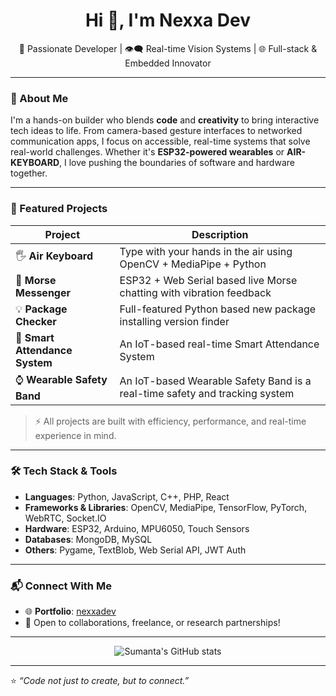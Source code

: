 <!-- README.md -->

<h1 align="center">Hi 👋, I'm Nexxa Dev</h1>
<p align="center">🚀 Passionate Developer | 👁️‍🗨️ Real-time Vision Systems | 🌐 Full-stack & Embedded Innovator</p>

---

### 🧠 About Me

I'm a hands-on builder who blends **code** and **creativity** to bring interactive tech ideas to life. From camera-based gesture interfaces to networked communication apps, I focus on accessible, real-time systems that solve real-world challenges. Whether it's **ESP32-powered wearables** or **AIR-KEYBOARD**, I love pushing the boundaries of software and hardware together.

---

### 💼 Featured Projects

| Project                           | Description                                                                 |
|-----------------------------------|-----------------------------------------------------------------------------|
| 🖐️ **Air Keyboard**              | Type with your hands in the air using OpenCV + MediaPipe + Python            |
| 🎥 **Morse Messenger**           | ESP32 + Web Serial based live Morse chatting with vibration feedback         |
| 💡 **Package Checker**           |Full-featured Python based new package installing version finder              |
| 🤞 **Smart Attendance System**   |An IoT-based real-time Smart Attendance System                                | 
| ⌚ **Wearable Safety Band**      |An IoT-based Wearable Safety Band is a real-time safety and tracking system   |


> ⚡ All projects are built with efficiency, performance, and real-time experience in mind.

---

### 🛠️ Tech Stack & Tools

- **Languages**: Python, JavaScript, C++, PHP, React 
- **Frameworks & Libraries**: OpenCV, MediaPipe, TensorFlow, PyTorch, WebRTC, Socket.IO  
- **Hardware**: ESP32, Arduino, MPU6050, Touch Sensors  
- **Databases**: MongoDB, MySQL  
- **Others**: Pygame, TextBlob, Web Serial API, JWT Auth

---

### 📬 Connect With Me

- 🌐 **Portfolio**: [nexxadev](https://nexxadev.github.io)
- 📧 Open to collaborations, freelance, or research partnerships!

---

<p align="center">
  <img src="https://github-readme-stats.vercel.app/api?username=nexxadev&show_icons=true&theme=tokyonight" alt="Sumanta's GitHub stats" />
</p>

---

⭐ _“Code not just to create, but to connect.”_  
